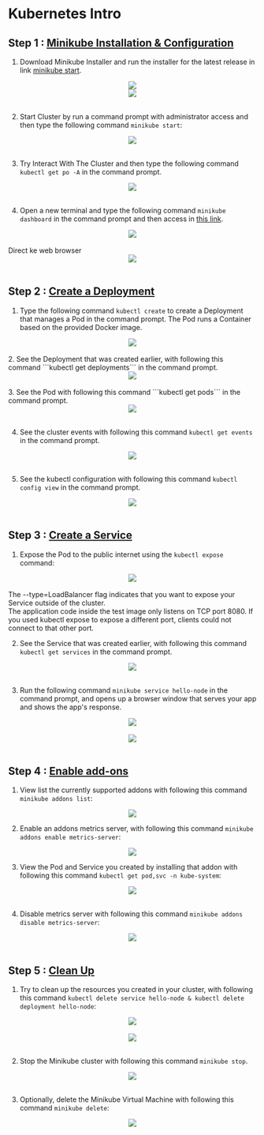 # Kubernetes Intro

## Step 1 : [Minikube Installation & Configuration](https://minikube.sigs.k8s.io/docs/start/)
1. Download Minikube Installer and run the installer for the latest release in link [minikube start](https://minikube.sigs.k8s.io/docs/start/).<br>
<div align="center"><img src="gambar/p1.jpg"></div>
<div align="center"><img src="gambar/p2.jpg"></div><br>

2. Start Cluster by run a command prompt with administrator access and then type the following command ```minikube start```:<br>
<div align="center"><img src="gambar/1.PNG"></div><br>

3. Try Interact With The Cluster and then type the following command ```kubectl get po -A``` in the command prompt.<br>
<div align="center"><img src="gambar/2.PNG"></div><br>

4. Open a new terminal and type the following command ```minikube dashboard``` in the command prompt and then access in [this link](http://127.0.0.1:51134/api/v1/namespaces/kubernetes-dashboard/services/http:kubernetes-dashboard:/proxy/#/workloads?namespace=default).<br>
<div align="center"><img src="gambar/3.PNG"></div><br>
Direct ke web browser
<div align="center"><img src="gambar/3 dash.png"></div><br>

## Step 2 : [Create a Deployment](https://kubernetes.io/docs/tutorials/hello-minikube/#create-a-deployment)

1. Type the following command ```kubectl create``` to create a Deployment that manages a Pod in the command prompt. The Pod runs a Container based on the provided Docker image.<br>
<div align="center"><img src="gambar/4.PNG"></div><br>
2. See the Deployment that was created earlier, with following this command ```kubectl get deployments``` in the command prompt.<br>
<div align="center"><img src="gambar/5.PNG"></div><br>
3. See the Pod with following this command ```kubectl get pods``` in the command prompt.<br>
<div align="center"><img src="gambar/6.PNG"></div><br>

4. See the cluster events with following this command ```kubectl get events``` in the command prompt.<br>
<div align="center"><img src="gambar/7.PNG"></div><br>

5. See the kubectl configuration with following this command ```kubectl config view``` in the command prompt.<br>
<div align="center"><img src="gambar/8.PNG"></div><br>

## Step 3 : [Create a Service](https://kubernetes.io/docs/tutorials/hello-minikube/#create-a-service)

1. Expose the Pod to the public internet using the ```kubectl expose``` command:<br>
<div align="center"><img src="gambar/9.PNG"></div><br>
The --type=LoadBalancer flag indicates that you want to expose your Service outside of the cluster.<br>
The application code inside the test image only listens on TCP port 8080. If you used kubectl expose to expose a different port, clients could not connect to that other port.

2. See the Service that was created earlier, with following this command ```kubectl get services``` in the command prompt.<br>
<div align="center"><img src="gambar/10.PNG"></div><br>

3. Run the following command ```minikube service hello-node``` in the command prompt, and opens up a browser window that serves your app and shows the app's response.<br>
<div align="center"><img src="gambar/11.PNG"></div><br>
<div align="center"><img src="gambar/12.PNG"></div><br>

## Step 4 : [Enable add-ons](https://kubernetes.io/docs/tutorials/hello-minikube/#enable-addons)

1. View list the currently supported addons with following this command ```minikube addons list```:<br>
<div align="center"><img src="gambar/13.PNG"></div>

2. Enable an addons metrics server, with following this command ```minikube addons enable metrics-server```:<br>
<div align="center"><img src="gambar/14.PNG"></div>

3. View the Pod and Service you created by installing that addon with following this command ```kubectl get pod,svc -n kube-system```:<br>
<div align="center"><img src="gambar/15a.PNG"></div><br>

4. Disable metrics server with following this command ```minikube addons disable metrics-server```:<br>
<div align="center"><img src="gambar/15b.PNG"></div><br>

## Step 5 : [Clean Up](https://kubernetes.io/docs/tutorials/hello-minikube/#clean-up)

1. Try to clean up the resources you created in your cluster, with following this command ```kubectl delete service hello-node & kubectl delete deployment hello-node```:<br>
<div align="center"><img src="gambar/15c.PNG"></div><br>
<div align="center"><img src="gambar/15d.PNG"></div><br>

2. Stop the Minikube cluster with following this command ```minikube stop```.<br>
<div align="center"><img src="gambar/15e.PNG"></div><br>

3. Optionally, delete the Minikube Virtual Machine with following this command ```minikube delete```:<br>
<div align="center"><img src="gambar/15f.PNG"></div><br>
